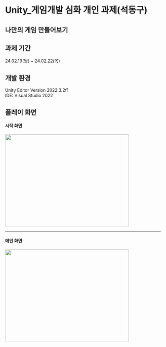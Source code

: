 # Unity_게임개발 심화 개인 과제(석동구)

## 나만의 게임 만들어보기

## 과제 기간
24.02.19(월) ~ 24.02.22(목)

## 개발 환경
Unity Editor Version 2022.3.2f1   
IDE: Visual Studio 2022

## 플레이 화면

#### 시작 화면
<img src = "https://github.com/dch1114/Last_individual_Project/assets/129824716/8cf74960-532e-42d1-9efe-acca90900a93" width="400" height="300"/>

---
#### 메인 화면
<img src = "https://github.com/dch1114/Last_individual_Project/assets/129824716/74d87b7d-ec57-4052-bf29-91603e5c4e66" width="400" height="300"/>
